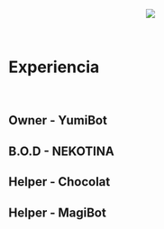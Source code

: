 <p align="center">
  <a href="https://github.com/DenverCoder1/readme-typing-svg"><img src="https://readme-typing-svg.herokuapp.com?font=Time+New+Roman&color=black&size=25&center=true&vCenter=true&width=600&height=100&lines=Hola,+Soy+Theo+Trosman;++;Estudiante+de+Ort+Yatay,;Especialidad:+Informática,;Front-End,;Back-END,;Ganas+de+aprender+cosas+nuevas"></a>
</p>
<br>
<h1>Experiencia</h1>
<br>
<h2>Owner - YumiBot </h2>
<h2>B.O.D - NEKOTINA</h2>
<h2>Helper - Chocolat </h2>
<h2>Helper - MagiBot </h2>
<br>
